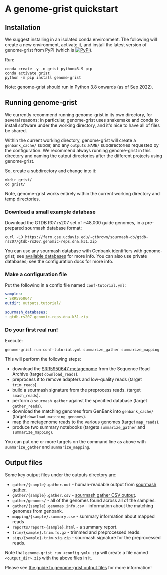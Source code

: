 # A genome-grist quickstart

<!-- CTB: this is doc/quickstart.md in dib-lab/genome-grist -->

## Installation

We suggest installing in an isolated conda environment. The following will create a new environment, activate it, and install the latest version of genome-grist from PyPI (which is <a href="https://pypi.org/project/genome-grist/"><img alt="PyPI" src="https://badge.fury.io/py/genome-grist.svg"></a>).


Run:
```shell
conda create -y -n grist python=3.9 pip
conda activate grist
python -m pip install genome-grist
```

Note: genome-grist should run in Python 3.8 onwards (as of Sep 2022).

## Running genome-grist

We currently recommend running genome-grist in its own directory, for
several reasons; in particular, genome-grist uses snakemake and conda
to install software under the working directory, and it's nice to have
all of files be shared.

Within the current working directory, genome-grist will create a
`genbank_cache/` subdir, and any `outputs.NAME/` subdirectories
requested by the configuration.  We recommend always running
genome-grist in this directory and naming the output directories after
the different projects using genome-grist.

So, create a subdirectory and change into it:
```shell
mkdir grist/
cd grist/
```
Note, genome-grist works entirely within the current working directory and temp directories.

### Download a small example database

Download the GTDB R07 rs207 set of ~48,000 guide genomes, in a
pre-prepared sourmash database format:
```
curl -LO https://farm.cse.ucdavis.edu/~ctbrown/sourmash-db/gtdb-rs207/gtdb-rs207.genomic-reps.dna.k31.zip
```
You can use any sourmash database with Genbank identifiers with genome-grist; see
[available databases](https://sourmash.readthedocs.io/en/latest/databases.html)
for more info. You can also use private databases; see the
configuration docs for more info.

### Make a configuration file

Put the following in a config file named `conf-tutorial.yml`:
```yaml
samples:
- SRR5950647
outdir: outputs.tutorial/

sourmash_databases:
- gtdb-rs207.genomic-reps.dna.k31.zip
```

### Do your first real run!

Execute:
```
genome-grist run conf-tutorial.yml summarize_gather summarize_mapping
```


This will perform the following steps:

* download the [SRR5950647 metagenome](https://www.ncbi.nlm.nih.gov/sra/?term=SRR5950647) from the Sequence Read Archive (target `download_reads`).
* preprocess it to remove adapters and low-quality reads (target `trim_reads`).
* build a sourmash signature from the preprocess reads. (target `smash_reads`).
* perform a `sourmash gather` against the specified database (target `gather_reads`).
* download the matching genomes from GenBank into `genbank_cache/` (target `download_matching_genomes`).
* map the metagenome reads to the various genomes (target `map_reads`).
* produce two summary notebooks (targets `summarize_gather` and `summarize_mapping`).

You can put one or more targets on the command line as above with `summarize_gather` and `summarize_mapping`.

## Output files

Some key output files under the outputs directory are:

* `gather/{sample}.gather.out` - human-readable output from [sourmash gather](https://sourmash.readthedocs.io/en/latest/classifying-signatures.html).
* `gather/{sample}.gather.csv` - [sourmash gather CSV output](https://sourmash.readthedocs.io/en/latest/classifying-signatures.html).
* `gather/genomes/` - all of the genomes found across all of the samples.
* `gather/{sample}.genomes.info.csv` - information about the matching genomes from genbank.
* `mapping/{sample}.summary.csv` - summary information about mapped reads
* `reports/report-{sample}.html` - a summary report.
* `trim/{sample}.trim.fq.gz` - trimmed and preprocessed reads.
* `sigs/{sample}.trim.sig.zip` - sourmash signature for the preprocessed reads.

Note that `genome-grist run <config.yml> zip` will create a file named `<output_dir>.zip` with the above files in it.

Please see [the guide to genome-grist output files](output-guide.md) for more information!
